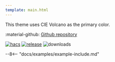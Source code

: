 ```yaml
---
template: main.html
---
```


This theme uses CIE Volcano as the primary color.

:material-github: [Github repository][m3-theme-github-url]

[![hacs][hacs-badge]][hacs-url]
[![release][release-badge]][release-url]
![downloads][downloads-badge]

--8<-- "docs/examples/example-include.md"

<!--- References to pictures... --->

[AmoebeLabs Material 3 Theme Palettes]: ../assets/screenshots/m3-theme-c02-palettes.png
[AmoebeLabs Material 3 Theme Surfaces]: ../assets/screenshots/m3-theme-c02-surfaces.png
[AmoebeLabs Material 3 Theme Light]: ../assets/screenshots/m3-theme-c02-light.png
[AmoebeLabs Material 3 Theme Dark]: ../assets/screenshots/m3-theme-c02-dark.png

[AmoebeLabs Material 3 Theme Example Light]: ../assets/screenshots/m3-example-c02-light.png
[AmoebeLabs Material 3 Theme Example Dark]: ../assets/screenshots/m3-example-c02-dark.png

<!--- References to external links... --->

[sak-example-12-url]: https://swiss-army-knife.docs.amoebelabs.com/examples/example-12/
[m3-theme-github-url]: https://github.com/AmoebeLabs/HA-Theme_M3-c02-volcano

<!-- Badges -->

[hacs-url]: https://github.com/hacs/default
[hacs-badge]: https://img.shields.io/badge/HACS-Default-41BDF5.svg?style=for-the-badge
[release-badge]: https://img.shields.io/github/v/release/AmoebeLabs/HA-Theme_M3-c02-volcano?style=for-the-badge
[downloads-badge]: https://img.shields.io/github/downloads/AmoebeLabs/HA-Theme_M3-c02-volcano/total?style=for-the-badge


<!-- References -->

[home-assistant]: https://www.home-assistant.io/
[home-assitant-theme-docs]: https://www.home-assistant.io/integrations/frontend/#defining-themes
[hacs]: https://hacs.xyz
[release-url]: https://github.com/AmoebeLabs/HA-Theme_M3-c02-volcano/releases
[sak-docs-url]: https://swiss-army-knife.docs.amoebelabs.com/
